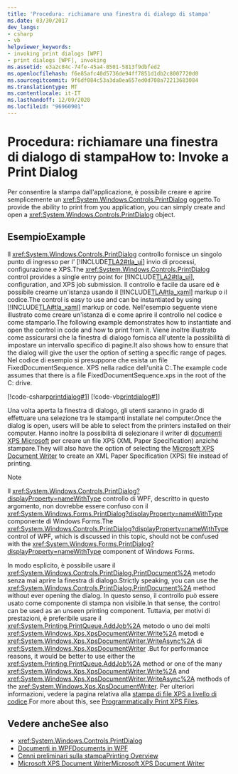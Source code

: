 ```yaml
---
title: 'Procedura: richiamare una finestra di dialogo di stampa'
ms.date: 03/30/2017
dev_langs:
- csharp
- vb
helpviewer_keywords:
- invoking print dialogs [WPF]
- print dialogs [WPF], invoking
ms.assetid: e3a2c84c-74fe-45a4-8501-5813f9dbfed2
ms.openlocfilehash: f6e85afc40d5736de94ff7851d1db2c8007720d0
ms.sourcegitcommit: 9f6df084c53a3da0ea657ed0d708a72213683084
ms.translationtype: MT
ms.contentlocale: it-IT
ms.lasthandoff: 12/09/2020
ms.locfileid: "96960901"
---
```

# <a name="how-to-invoke-a-print-dialog"></a><span data-ttu-id="fe868-102">Procedura: richiamare una finestra di dialogo di stampa</span><span class="sxs-lookup"><span data-stu-id="fe868-102">How to: Invoke a Print Dialog</span></span>
<span data-ttu-id="fe868-103">Per consentire la stampa dall'applicazione, è possibile creare e aprire semplicemente un <xref:System.Windows.Controls.PrintDialog> oggetto.</span><span class="sxs-lookup"><span data-stu-id="fe868-103">To provide the ability to print from you application, you can simply create and open a <xref:System.Windows.Controls.PrintDialog> object.</span></span>  
  
## <a name="example"></a><span data-ttu-id="fe868-104">Esempio</span><span class="sxs-lookup"><span data-stu-id="fe868-104">Example</span></span>  
 <span data-ttu-id="fe868-105">Il <xref:System.Windows.Controls.PrintDialog> controllo fornisce un singolo punto di ingresso per l' [!INCLUDE[TLA2#tla_ui](../../../includes/tla2sharptla-ui-md.md)] invio di processi, configurazione e XPS.</span><span class="sxs-lookup"><span data-stu-id="fe868-105">The <xref:System.Windows.Controls.PrintDialog> control provides a single entry point for [!INCLUDE[TLA2#tla_ui](../../../includes/tla2sharptla-ui-md.md)], configuration, and XPS job submission.</span></span> <span data-ttu-id="fe868-106">Il controllo è facile da usare ed è possibile crearne un'istanza usando il [!INCLUDE[TLA#tla_xaml](../../../includes/tlasharptla-xaml-md.md)] markup o il codice.</span><span class="sxs-lookup"><span data-stu-id="fe868-106">The control is easy to use and can be instantiated by using [!INCLUDE[TLA#tla_xaml](../../../includes/tlasharptla-xaml-md.md)] markup or code.</span></span> <span data-ttu-id="fe868-107">Nell'esempio seguente viene illustrato come creare un'istanza di e come aprire il controllo nel codice e come stamparlo.</span><span class="sxs-lookup"><span data-stu-id="fe868-107">The following example demonstrates how to instantiate and open the control in code and how to print from it.</span></span> <span data-ttu-id="fe868-108">Viene inoltre illustrato come assicurarsi che la finestra di dialogo fornisca all'utente la possibilità di impostare un intervallo specifico di pagine.</span><span class="sxs-lookup"><span data-stu-id="fe868-108">It also shows how to ensure that the dialog will give the user the option of setting a specific range of pages.</span></span> <span data-ttu-id="fe868-109">Nel codice di esempio si presuppone che esista un file FixedDocumentSequence. XPS nella radice dell'unità C:.</span><span class="sxs-lookup"><span data-stu-id="fe868-109">The example code assumes that there is a file FixedDocumentSequence.xps in the root of the C: drive.</span></span>  
  
 [!code-csharp[printdialog#1](~/samples/snippets/csharp/VS_Snippets_Wpf/PrintDialog/CSharp/Window1.xaml.cs#1)]
 [!code-vb[printdialog#1](~/samples/snippets/visualbasic/VS_Snippets_Wpf/PrintDialog/visualbasic/window1.xaml.vb#1)]  
  
 <span data-ttu-id="fe868-110">Una volta aperta la finestra di dialogo, gli utenti saranno in grado di effettuare una selezione tra le stampanti installate nel computer.</span><span class="sxs-lookup"><span data-stu-id="fe868-110">Once the dialog is open, users will be able to select from the printers installed on their computer.</span></span> <span data-ttu-id="fe868-111">Hanno inoltre la possibilità di selezionare il writer di [documenti XPS Microsoft](/windows/win32/printdocs/microsoft-xps-document-writer) per creare un file XPS (XML Paper Specification) anziché stampare.</span><span class="sxs-lookup"><span data-stu-id="fe868-111">They will also have the option of selecting the [Microsoft XPS Document Writer](/windows/win32/printdocs/microsoft-xps-document-writer) to create an XML Paper Specification (XPS) file instead of printing.</span></span>  
  
> [!NOTE]
> <span data-ttu-id="fe868-112">Il <xref:System.Windows.Controls.PrintDialog?displayProperty=nameWithType> controllo di WPF, descritto in questo argomento, non dovrebbe essere confuso con il <xref:System.Windows.Forms.PrintDialog?displayProperty=nameWithType> componente di Windows Forms.</span><span class="sxs-lookup"><span data-stu-id="fe868-112">The <xref:System.Windows.Controls.PrintDialog?displayProperty=nameWithType> control of WPF, which is discussed in this topic, should not be confused with the <xref:System.Windows.Forms.PrintDialog?displayProperty=nameWithType> component of Windows Forms.</span></span>  
  
 <span data-ttu-id="fe868-113">In modo esplicito, è possibile usare il <xref:System.Windows.Controls.PrintDialog.PrintDocument%2A> metodo senza mai aprire la finestra di dialogo.</span><span class="sxs-lookup"><span data-stu-id="fe868-113">Strictly speaking, you can use the <xref:System.Windows.Controls.PrintDialog.PrintDocument%2A> method without ever opening the dialog.</span></span> <span data-ttu-id="fe868-114">In questo senso, il controllo può essere usato come componente di stampa non visibile.</span><span class="sxs-lookup"><span data-stu-id="fe868-114">In that sense, the control can be used as an unseen printing component.</span></span> <span data-ttu-id="fe868-115">Tuttavia, per motivi di prestazioni, è preferibile usare il <xref:System.Printing.PrintQueue.AddJob%2A> metodo o uno dei molti <xref:System.Windows.Xps.XpsDocumentWriter.Write%2A> metodi e <xref:System.Windows.Xps.XpsDocumentWriter.WriteAsync%2A> di <xref:System.Windows.Xps.XpsDocumentWriter> .</span><span class="sxs-lookup"><span data-stu-id="fe868-115">But for performance reasons, it would be better to use either the <xref:System.Printing.PrintQueue.AddJob%2A> method or one of the many <xref:System.Windows.Xps.XpsDocumentWriter.Write%2A> and <xref:System.Windows.Xps.XpsDocumentWriter.WriteAsync%2A> methods of the <xref:System.Windows.Xps.XpsDocumentWriter>.</span></span> <span data-ttu-id="fe868-116">Per ulteriori informazioni, vedere la pagina relativa alla [stampa di file XPS a livello di codice](how-to-programmatically-print-xps-files.md).</span><span class="sxs-lookup"><span data-stu-id="fe868-116">For more about this, see [Programmatically Print XPS Files](how-to-programmatically-print-xps-files.md).</span></span>  
  
## <a name="see-also"></a><span data-ttu-id="fe868-117">Vedere anche</span><span class="sxs-lookup"><span data-stu-id="fe868-117">See also</span></span>

- <xref:System.Windows.Controls.PrintDialog>
- [<span data-ttu-id="fe868-118">Documenti in WPF</span><span class="sxs-lookup"><span data-stu-id="fe868-118">Documents in WPF</span></span>](documents-in-wpf.md)
- [<span data-ttu-id="fe868-119">Cenni preliminari sulla stampa</span><span class="sxs-lookup"><span data-stu-id="fe868-119">Printing Overview</span></span>](printing-overview.md)
- [<span data-ttu-id="fe868-120">Microsoft XPS Document Writer</span><span class="sxs-lookup"><span data-stu-id="fe868-120">Microsoft XPS Document Writer</span></span>](/windows/win32/printdocs/microsoft-xps-document-writer)
